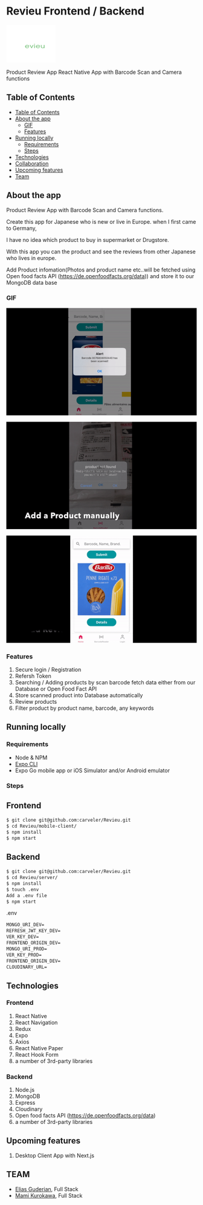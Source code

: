 # Revieu Frontend / Backend

<img src="./mobile-client/assets/RevieuLogo.png" alt="revieu" width="130px" height="100px" />


Product Review App React Native App with Barcode Scan and Camera functions  


## Table of Contents

  - [Table of Contents](#table-of-contents)
  - [About the app](#about-the-app)
    - [GIF](#gif)
    - [Features](#features)
  - [Running locally](#running-locally)
    - [Requirements](#requirements)
    - [Steps](#steps)
  - [Technologies](#technologies)
  - [Collaboration](#collaboration)
  - [Upcoming features](#upcoming-features)
  - [Team](#tean)

## About the app

Product Review App with Barcode Scan and Camera functions.

Create this app for Japanese who is new or live in Europe. when I first came to Germany, 

I have no idea which product to buy in supermarket or Drugstore.

With this app you can the product and see the reviews from other Japanese who lives in europe.

Add Product infomation(Photos and product name etc..will be fetched using Open food facts API (https://de.openfoodfacts.org/data)) and store it to our MongoDB data base


### GIF

![alt text](./mobile-client/assets/scan.gif "Scan & Search product")

![alt text](./mobile-client/assets/add.gif "Add product")

![alt text](./mobile-client/assets/login.gif "Login")



### Features

1. Secure login / Registration 
2. Refersh Token
3. Searching / Adding products by scan barcode fetch data either from our Database or Open Food Fact API
4. Store scanned product into Database automatically
5. Review products
6. Filter product by product name, barcode, any keywords



## Running locally

### Requirements

- Node & NPM
- [Expo CLI](https://docs.expo.io/workflow/expo-cli/)
- Expo Go mobile app or iOS Simulator and/or Android emulator

### Steps

## Frontend

```
$ git clone git@github.com:carveler/Revieu.git
$ cd Revieu/mobile-client/  
$ npm install 
$ npm start
```

## Backend

```
$ git clone git@github.com:carveler/Revieu.git
$ cd Revieu/server/
$ npm install 
$ touch .env
Add a .env file
$ npm start
```
.env

```
MONGO_URI_DEV=
REFRESH_JWT_KEY_DEV=
VER_KEY_DEV=
FRONTEND_ORIGIN_DEV=
MONGO_URI_PROD=
VER_KEY_PROD=
FRONTEND_ORIGIN_DEV=
CLOUDINARY_URL=
```

## Technologies

### Frontend

1. React Native
2. React Navigation
3. Redux 
4. Expo
5. Axios
6. React Native Paper
7. React Hook Form
8. a number of 3rd-party libraries

### Backend

1. Node.js
2. MongoDB
3. Express
4. Cloudinary
5. Open food facts API (https://de.openfoodfacts.org/data)
6. a number of 3rd-party libraries



## Upcoming features

1. Desktop Client App with Next.js


## TEAM

- [Elias Guderian](https://github.com/GuderianE), Full Stack
- [Mami Kurokawa](https://github.com/carveler), Full Stack


